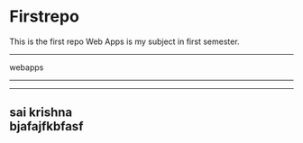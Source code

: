 # Firstrepo
This is the first repo 
Web Apps is my subject in first semester.

***
webapps
***
---
sai krishna<br>
bjafajfkbfasf
---